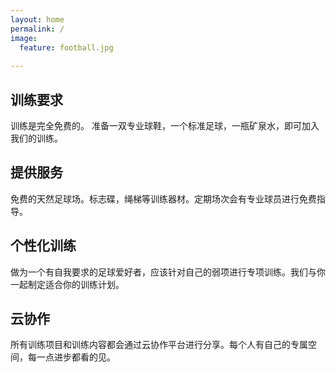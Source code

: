```yaml
---
layout: home
permalink: /
image:
  feature: football.jpg
  
---
```


<div class="tiles">

<div class="tile">
  <h2 class="post-title">训练要求</h2>
  <p class="post-excerpt">训练是完全免费的。 准备一双专业球鞋，一个标准足球，一瓶矿泉水，即可加入我们的训练。</p>
</div><!-- /.tile -->

<div class="tile">
  <h2 class="post-title">提供服务</h2>
  <p class="post-excerpt">免费的天然足球场。标志碟，绳梯等训练器材。定期场次会有专业球员进行免费指导。</p>
</div><!-- /.tile -->

<div class="tile">
  <h2 class="post-title">个性化训练</h2>
  <p class="post-excerpt">做为一个有自我要求的足球爱好者，应该针对自己的弱项进行专项训练。我们与你一起制定适合你的训练计划。</p>
</div><!-- /.tile -->

<div class="tile">
  <h2 class="post-title">云协作</h2>
  <p class="post-excerpt">所有训练项目和训练内容都会通过云协作平台进行分享。每个人有自己的专属空间，每一点进步都看的见。</p>  
</div><!-- /.tile -->

</div><!-- /.tiles -->